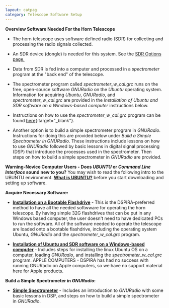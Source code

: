 ```yaml
---
layout: catpag
category: Telescope Software Setup
---
```


**Overview Software Needed For the Horn Telescope** 

* The horn telescope uses software defined radio (SDR) for collecting and processing the radio signals collected.

* An SDR device (dongle) is needed for this system. See the [SDR Options page.](https://wvurail.org//dspira-lessons/SDR)

* Data from SDR is fed into a computer and processed in a *spectrometer* program at the "back end" of the telescope.

* The spectrometer program called *spectrometer_w_cal.grc* runs on the free, open-source software *GNURadio* on the *Ubuntu* operating system. Information for acquiring *Ubuntu*, *GNURadio*, and *spectrometer_w_cal.grc* are provided in the *Installation of Ubuntu and SDR software on a Windows-based computer* instructions below.

* Instructions on how to use the *spectrometer_w_cal.grc* program can be found [here](https://wvurail.org//dspira-lessons/spectrometer_w_cal_Instructions){:target="_blank"}. 

* Another option is to build a simple spectrometer program in *GNURadio*. Instructions for doing this are provided below under *Build a Simple Spectrometer in GNURadio*. These instructions include lessons on how to use *GNURadio* followed by basic lessons in digital signal processing (DSP) that introduce the processes used in the spectrometer. Then steps on how to build a simple spectrometer in *GNURadio* are provided.  

**Warning-Novice Computer Users - Does *UBUNTU* or *Command Line Interface* sound new to you?**
You may wish to read the following intro to the UBUNTU environment. [**What is UBUNTU?**](https://docs.google.com/document/d/14U9ANGS9YM3PnQY-n2ykO4uKVwVDf8NeHfauRmGDmw0/edit?usp=sharing) before you start downloading and setting up software.

**Acquire Necessary Software:**

* [**Installation on a Bootable Flashdrive**](https://wvurail.org//dspira-lessons/Install_Ubuntu_spectrometer_onFlashdrive) - This is the DSPIRA-preferred method to have all the needed softwware for operating the horn telescope.  By having simple 32G flashdrives that can be put in any Windows based computer, the user doesn't need to have dedicated PCs to run the software. All of the software needed to operate the telescope are loaded onto a bootable flashdrive, including the operating system Ubuntu, *GNURadio* and the *spectrometer_w_cal.grc* program.

* [**Installation of Ubuntu and SDR software on a Windows-based computer**](https://wvurail.org//dspira-lessons/BuildingHorn_SoftwareInfo) - Includes steps for installing the linux Ubuntu OS on a computer, loading *GNURadio*, and installing the *spectrometer_w_cal.grc* program.  APPLE COMPUTERS - DSPIRA has had no success with running GNURadio on Apple computers, so we have no support material here for Apple products. 

**Build a Simple Spectrometer in *GNURadio*:**

* [**Simple Spectrometer**](https://wvurail.org//dspira-lessons/Simple_Spectrometer) - Includes an introduction to *GNURadio* with some basic lessons in DSP, and steps on how to build a simple spectrometer in *GNURadio*.
